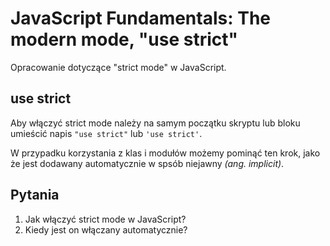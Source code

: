 # JavaScript Fundamentals: The modern mode, "use strict"

Opracowanie dotyczące "strict mode" w JavaScript.

## use strict
Aby włączyć strict mode należy na samym początku skryptu lub bloku umieścić napis ``"use strict"`` lub ``'use strict'``.

W przypadku korzystania z klas i modułów możemy pominąć ten krok, jako że jest dodawany automatycznie w spsób
niejawny *(ang. implicit)*.



## Pytania
1. Jak włączyć strict mode w JavaScript?
2. Kiedy jest on włączany automatycznie?
